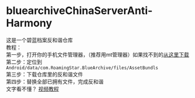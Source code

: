 # bluearchiveChinaServerAnti-Harmony

这是一个碧蓝档案反和谐仓库   
教程：   
第一步，打开你的手机文件管理器，（推荐用mt管理器）如果找不到的[从这里下载](https://mt2.cn/download/)   
第二步：定位到 `Android/data/com.RoamingStar.BlueArchive/files/AssetBundls`   
第三步：下载仓库里的反和谐文件   
第四步：替换全部已拥有文件，完成反和谐   
文字看不懂？ [视频教程](https://www.bilibili.com/video/BV1PM4y1p79e/)
